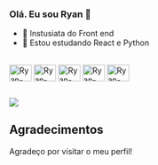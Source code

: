 ### Olá. Eu sou Ryan 👋



- 🔭 Instusiata do Front end
- 🌱 Estou estudando React e Python

<div style="display: inline_block"><br>
   <img align="center" alt="Ryan-HTML" height="30" width="40" src="https://cdn.jsdelivr.net/gh/devicons/devicon/icons/html5/html5-original.svg" /> 
  <img align="center" alt="Ryan-CSS" height="30" width="40" src="https://cdn.jsdelivr.net/gh/devicons/devicon/icons/css3/css3-original.svg" />
  <img align="center" alt="Ryan-JS" height="30" width="40" src="https://cdn.jsdelivr.net/gh/devicons/devicon/icons/javascript/javascript-original.svg" />
  <img align="center" alt="Ryan-BS" height="30" width="40" src="https://cdn.jsdelivr.net/gh/devicons/devicon/icons/bootstrap/bootstrap-original.svg" />
<img align="center" alt="Ryan-ReactJs" height="30" width="40"src="https://cdn.jsdelivr.net/gh/devicons/devicon/icons/react/react-original.svg" />

##

<div>
  <a href="www.linkedin.com/in/ryan-campos-42246821a" target="_blank"><img src="https://img.shields.io/badge/-LinkedIn-%230077B5?style=for-the-badge&logo=linkedin&logoColor=white" target="_blank"></a> 
</div>
          
## Agradecimentos
Agradeço por visitar o meu perfil!
          
</div>



